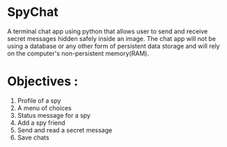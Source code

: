 # SpyChat

A terminal chat app using python that allows user to send and receive secret messages hidden safely inside an image. The chat app will not be using a database or any other form of persistent data storage and will rely on the computer's non-persistent memory(RAM).

# Objectives :
1. Profile of a spy
2. A menu of choices
3. Status message for a spy
4. Add a spy friend
5. Send and read a secret message
6. Save chats
